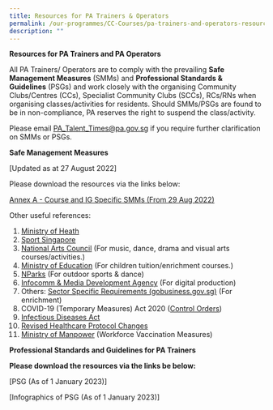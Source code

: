 ```yaml
---
title: Resources for PA Trainers & Operators
permalink: /our-programmes/CC-Courses/pa-trainers-and-operators-resources
description: ""
---
```

**Resources for PA Trainers and PA Operators**

All PA Trainers/ Operators are to comply with the prevailing **Safe Management Measures** (SMMs) and **Professional Standards & Guidelines** (PSGs) and work closely with the organising Community Clubs/Centres (CCs), Specialist Community Clubs (SCCs), RCs/RNs when organising classes/activities for residents. Should SMMs/PSGs are found to be in non-compliance, PA reserves the right to suspend the class/activity.

Please email [](http://PA_Talent_Times@pa.gov.sg/)[PA\_Talent\_Times@pa.gov.sg](mailto:PA_Talent_Times@pa.gov.sg) if you require further clarification on SMMs or PSGs.

**Safe Management Measures**

[Updated as at 27 August 2022]

Please download the resources via the links below:

[Annex A - Course and IG Specific SMMs (From 29 Aug 2022)](/files/Safe%20Management%20Measures/Annex%20A-CourseIGSpecificSMMs%20(29%20Aug%202022).pdf)
 

Other useful references:

1. [Ministry of Heath](https://www.moh.gov.sg/)
2. [Sport Singapore](https://www.sportsingapore.gov.sg/COVID19/Safe-Management-Measures)
3. [National Arts Council](https://www.nac.gov.sg/support/covid-19/safe-management-measures-smms) (For music, dance, drama and visual arts courses/activities.)
4. [Ministry of Education](https://www.moe.gov.sg/faqs-covid-19-infection) (For children tuition/enrichment courses.)
5. [NParks](https://www.nparks.gov.sg/noticeboard) (For outdoor sports & dance)
6. [Infocomm & Media Development Agency](https://www.imda.gov.sg/news-and-events/Media-Room/Media-Releases/2020/Advisories-on-COVID-19-Situation) (For digital production)
7. Others: [Sector Specific Requirements (gobusiness.gov.sg)](https://www.gobusiness.gov.sg/safemanagement/sector/) (For enrichment)
8. COVID-19 (Temporary Measures) Act 2020 ([Control Orders](https://sso.agc.gov.sg/Act/COVID19TMA2020))
9. [Infectious Diseases Act](https://sso.agc.gov.sg/Act/IDA1976)
10. [Revised Healthcare Protocol Changes](https://www.covid.gov.sg/)
11. [Ministry of Manpower](https://www.mom.gov.sg/covid-19/requirements-for-safe-management-measures) (Workforce Vaccination Measures)


**Professional Standards and Guidelines for PA Trainers**

**Please download the resources via the links be below:**

[PSG (As of 1 January 2023)]

[Infographics of PSG (As of 1 January 2023)]